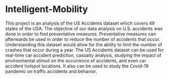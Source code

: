# Intelligent-Mobility
This project is an analysis of the US Accidents dataset which covers 49 states of the USA. The objective of our data analysis on U.S. accidents was done in order to find preventative measures. Preventative measures can afterwards be used in order to reduce the number of accidents that occur. Understanding this dataset would allow for the ability to limit the number of crashes that occur during a year. The US Accidents dataset can be used for real-time car accident prediction, casualty analysis, studying the impact of environmental stimuli on the occurrence of accidents, and even car accident hotspot locations. It also can be used to study the Covid-19 pandemic on traffic accidents and behavior.
